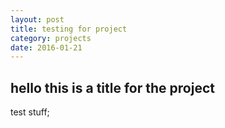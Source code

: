```yaml
---
layout: post
title: testing for project
category: projects
date: 2016-01-21
---
```


## hello this is a title for the project
test stuff;
